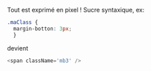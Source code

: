 Tout est exprimé en pixel !
Sucre syntaxique, ex:

```css
.maClass {
  margin-botton: 3px;
  }
```

devient 

```js
<span className='mb3' />
```
